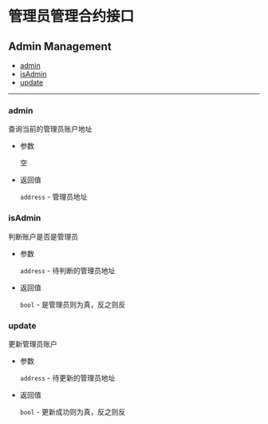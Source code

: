 # 管理员管理合约接口

<h2 class="hover-list">Admin Management</h2>

* [admin](#admin)
* [isAdmin](#isAdmin)
* [update](#update)

***

### admin

查询当前的管理员账户地址

* 参数

    空

* 返回值

    `address` - 管理员地址

### isAdmin

判断账户是否是管理员

* 参数

    `address` - 待判断的管理员地址

* 返回值

    `bool` - 是管理员则为真，反之则反

### update

更新管理员账户

* 参数

    `address` - 待更新的管理员地址

* 返回值

    `bool` - 更新成功则为真，反之则反
